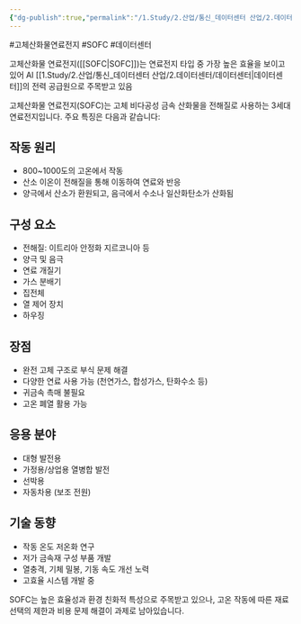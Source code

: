 ```yaml
---
{"dg-publish":true,"permalink":"/1.Study/2.산업/통신_데이터센터 산업/2.데이터센터/info_데이터센터/고체산화물 연료전지/","created":"2024-12-03T10:04:29.244+09:00","updated":"2025-06-03T20:07:21.926+09:00"}
---
```


#고체산화물연료전지 #SOFC #데이터센터 

고체산화물 연료전지([[SOFC\|SOFC]])는 연료전지 타입 중 가장 높은 효율을 보이고 있어 AI [[1.Study/2.산업/통신_데이터센터 산업/2.데이터센터/데이터센터\|데이터센터]]의 전력 공급원으로 주목받고 있음

고체산화물 연료전지(SOFC)는 고체 비다공성 금속 산화물을 전해질로 사용하는 3세대 연료전지입니다. 주요 특징은 다음과 같습니다:

## 작동 원리

- 800~1000도의 고온에서 작동
- 산소 이온이 전해질을 통해 이동하여 연료와 반응
- 양극에서 산소가 환원되고, 음극에서 수소나 일산화탄소가 산화됨

## 구성 요소

- 전해질: 이트리아 안정화 지르코니아 등
- 양극 및 음극
- 연료 개질기
- 가스 분배기
- 집전체
- 열 제어 장치
- 하우징

## 장점

- 완전 고체 구조로 부식 문제 해결
- 다양한 연료 사용 가능 (천연가스, 합성가스, 탄화수소 등)
- 귀금속 촉매 불필요
- 고온 폐열 활용 가능

## 응용 분야

- 대형 발전용
- 가정용/상업용 열병합 발전
- 선박용
- 자동차용 (보조 전원)

## 기술 동향

- 작동 온도 저온화 연구
- 저가 금속재 구성 부품 개발
- 열충격, 기체 밀봉, 기동 속도 개선 노력
- 고효율 시스템 개발 중

SOFC는 높은 효율성과 환경 친화적 특성으로 주목받고 있으나, 고온 작동에 따른 재료 선택의 제한과 비용 문제 해결이 과제로 남아있습니다.